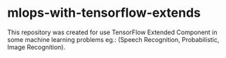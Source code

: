 # mlops-with-tensorflow-extends
This repository was created for use TensorFlow Extended Component in some machine learning problems eg.: (Speech Recognition, Probabilistic, Image Recognition).
